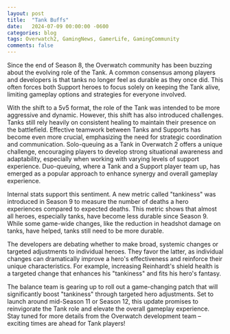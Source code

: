 ```yaml
---
layout: post
title:  "Tank Buffs"
date:   2024-07-09 00:00:00 -0600
categories: blog
tags: Overwatch2, GamingNews, GamerLife, GamingCommunity
comments: false
---
```


Since the end of Season 8, the Overwatch community has been buzzing about the evolving role of the Tank. A common consensus among players and developers is that tanks no longer feel as durable as they once did. This often forces both Support heroes to focus solely on keeping the Tank alive, limiting gameplay options and strategies for everyone involved.

With the shift to a 5v5 format, the role of the Tank was intended to be more aggressive and dynamic. However, this shift has also introduced challenges. Tanks still rely heavily on consistent healing to maintain their presence on the battlefield. Effective teamwork between Tanks and Supports has become even more crucial, emphasizing the need for strategic coordination and communication.  Solo-queuing as a Tank in Overwatch 2 offers a unique challenge, encouraging players to develop strong situational awareness and adaptability, especially when working with varying levels of support experience. Duo-queuing, where a Tank and a Support player team up, has emerged as a popular approach to enhance synergy and overall gameplay experience.

Internal stats support this sentiment. A new metric called "tankiness" was introduced in Season 9 to measure the number of deaths a hero experiences compared to expected deaths. This metric shows that almost all heroes, especially tanks, have become less durable since Season 9. While some game-wide changes, like the reduction in headshot damage on tanks, have helped, tanks still need to be more durable.

The developers are debating whether to make broad, systemic changes or targeted adjustments to individual heroes. They favor the latter, as individual changes can dramatically improve a hero's effectiveness and reinforce their unique characteristics. For example, increasing Reinhardt's shield health is a targeted change that enhances his "tankiness" and fits his hero's fantasy.

The balance team is gearing up to roll out a game-changing patch that will significantly boost "tankiness" through targeted hero adjustments. Set to launch around mid-Season 11 or Season 12, this update promises to reinvigorate the Tank role and elevate the overall gameplay experience. Stay tuned for more details from the Overwatch development team – exciting times are ahead for Tank players!
